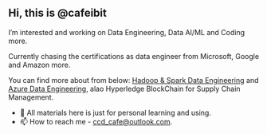 ## Hi, this is @cafeibit

I’m interested and working on Data Engineering, Data AI/ML and Coding more.

Currently chasing the certifications as data engineer from Microsoft, Google and Amazon more.

You can find more about from below:
<a href="https://github.com/cafeibit/Hadoop-Spark-Data-Engineering">Hadoop & Spark Data Engineering</a> and <a href="https://github.com/cafeibit/Azure-Data-Engineering">Azure Data Engineering</a>, alao Hyperledge BlockChain for Supply Chain Management.
      
- 💞️ All materials here is just for personal learning and using.
- 📫 How to reach me - ccd_cafe@outlook.com.

<!---
cafeibit/cafeibit is a ✨ special ✨ repository because its `README.md` (this file) appears on your GitHub profile.
You can click the Preview link to take a look at your changes.
--->
